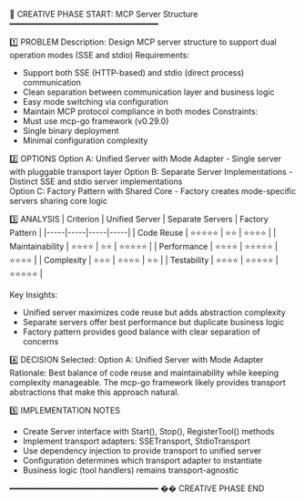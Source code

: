 📌 CREATIVE PHASE START: MCP Server Structure
━━━━━━━━━━━━━━━━━━━━━━━━━━━━━━━

1️⃣ PROBLEM
   Description: Design MCP server structure to support dual operation modes (SSE and stdio)
   Requirements: 
   - Support both SSE (HTTP-based) and stdio (direct process) communication
   - Clean separation between communication layer and business logic
   - Easy mode switching via configuration
   - Maintain MCP protocol compliance in both modes
   Constraints: 
   - Must use mcp-go framework (v0.29.0)
   - Single binary deployment
   - Minimal configuration complexity

2️⃣ OPTIONS
   Option A: Unified Server with Mode Adapter - Single server with pluggable transport layer
   Option B: Separate Server Implementations - Distinct SSE and stdio server implementations  
   Option C: Factory Pattern with Shared Core - Factory creates mode-specific servers sharing core logic

3️⃣ ANALYSIS
   | Criterion | Unified Server | Separate Servers | Factory Pattern |
   |-----|-----|-----|-----|
   | Code Reuse | ⭐⭐⭐⭐⭐ | ⭐⭐ | ⭐⭐⭐⭐ |
   | Maintainability | ⭐⭐⭐⭐ | ⭐⭐ | ⭐⭐⭐⭐⭐ |
   | Performance | ⭐⭐⭐⭐ | ⭐⭐⭐⭐⭐ | ⭐⭐⭐⭐ |
   | Complexity | ⭐⭐⭐ | ⭐⭐⭐⭐ | ⭐⭐ |
   | Testability | ⭐⭐⭐⭐ | ⭐⭐⭐⭐⭐ | ⭐⭐⭐⭐⭐ |
   
   Key Insights:
   - Unified server maximizes code reuse but adds abstraction complexity
   - Separate servers offer best performance but duplicate business logic
   - Factory pattern provides good balance with clear separation of concerns

4️⃣ DECISION
   Selected: Option A: Unified Server with Mode Adapter
   Rationale: Best balance of code reuse and maintainability while keeping complexity manageable. The mcp-go framework likely provides transport abstractions that make this approach natural.
   
5️⃣ IMPLEMENTATION NOTES
   - Create Server interface with Start(), Stop(), RegisterTool() methods
   - Implement transport adapters: SSETransport, StdioTransport
   - Use dependency injection to provide transport to unified server
   - Configuration determines which transport adapter to instantiate
   - Business logic (tool handlers) remains transport-agnostic

━━━━━━━━━━━━━━━━━━━━━━━━━━━━━━━
�� CREATIVE PHASE END 